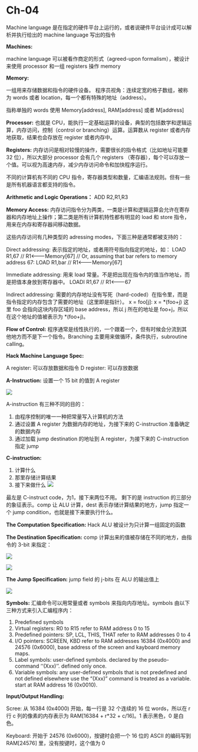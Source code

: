 # Ch-04
Machine language 是在指定的硬件平台上运行的，或者说硬件平台设计成可以解析并执行给出的 machine language 写出的指令

**Machines:**

machine language 可以被看作商定的形式（agreed-upon formalism），被设计来使用 processor 和一组 registers 操作 memory

**Memory:**

一组用来存储数据和指令的硬件设备。
程序员视角：连续定宽的格子数组，被称为 words 或者 location，每一个都有特殊的地址（address）。

指称单独的 words 使用 Memory[address], RAM[address] 或者 M[address]

**Processor:**
也就是 CPU，能执行一定基础运算的设备，典型的包括数学和逻辑运算，内存访问，控制（control or branching）运算。运算数从 register 或者内存地获取，结果也会存放在 register 或者内存中。

**Registers:**
内存访问是相对较慢的操作，需要很长的指令格式（比如地址可能要 32 位），所以大部分 processor 会有几个 registers （寄存器），每个可以存放一个值。可以视为高速内存，减少内存访问命令和加快程序运行。


不同的计算机有不同的 CPU 指令，寄存器类型和数量，汇编语法规则。但有一些是所有机器语言都支持的指令。

**Arithmetic and Logic Operations：**
ADD R2,R1,R3

**Memory Access:**
内存访问指令分为两类，一类是计算和逻辑运算会允许在寄存器和内存地址上操作；第二类是所有计算机特性都有明显的 load 和 store 指令，用来在内存和寄存器间移动数据。

这些内存访问有几种类型的 adressing modes，下面三种是通常都被支持的：

Direct addressing: 表示指定的地址，或者用符号指向指定的地址，如：
LOAD R1,67 // R1<---Memory[67]
// Or, assuming that bar refers to memory address 67:
LOAD R1,bar // R1<---Memory[67]

Immediate addressing: 用来 load 常量。不是把出现在指令内的值当作地址，而是把值本身放到寄存器中。
LOADI R1,67 // R1<---67

Indirect addressing: 需要的内存地址没有写死（hard-coded）在指令里，而是指令指定的内存包含了需要的地址（这里即是指针）。
x = foo[j]: x = *(foo+j)
这里 foo 会指向这块内存区域的 base address，所以 j 所在的地址是 foo+j，所以在这个地址的值被表示为 *(foo+j)。

**Flow of Control:**
程序通常是线性执行的，一个跟着一个，但有时候会分流到其他地方而不是下一个指令。Branching 主要用来做循环，条件执行，subroutine calling。


**Hack Machine Language Spec:**

A register: 可以存放数据和指令
D register: 可以存放数据

**A-Instruction:**
设置一个 15 bit 的值到 A register

![](https://d2mxuefqeaa7sj.cloudfront.net/s_8B5266E8B3147AA5259EE8C61801286D1C8F94C644CD7F409B7D47815645BEA3_1528724422119_Screen+Shot+2018-06-11+at+21.40.09.png)


A-instruction 有三种不同的目的：

1. 由程序控制的唯一一种把常量写入计算机的方法
2. 通过设置 A register 为数据内存的地址，为接下来的 C-instruction 准备确定的数据内存
3. 通过加载 jump destination 的地址到 A register，为接下来的 C-instruction 指定 jump

**C-instruction:**

1. 计算什么
2. 那里存储计算结果
3. 接下来做什么
![](https://d2mxuefqeaa7sj.cloudfront.net/s_8B5266E8B3147AA5259EE8C61801286D1C8F94C644CD7F409B7D47815645BEA3_1528725108940_Screen+Shot+2018-06-11+at+21.51.36.png)


最左是 C-instruct code，为1，接下来两位不用。
剩下的是 instruction 的三部分的象征表示。comp 让 ALU 计算，dest 表示存储计算结果的地方，jump 指定一个 jump condition，也就是接下来要执行什么。

**The Computation Specification:**
Hack ALU 被设计为只计算一组固定的函数

**The Destination Specification:**
comp 计算出来的值被存储在不同的地方，由指令的 3-bit 来指定：

![](https://d2mxuefqeaa7sj.cloudfront.net/s_8B5266E8B3147AA5259EE8C61801286D1C8F94C644CD7F409B7D47815645BEA3_1528725737564_Screen+Shot+2018-06-11+at+22.02.04.png)

![](https://d2mxuefqeaa7sj.cloudfront.net/s_8B5266E8B3147AA5259EE8C61801286D1C8F94C644CD7F409B7D47815645BEA3_1528725933949_Screen+Shot+2018-06-11+at+22.05.21.png)


**The Jump Specification:**
jump field 的 j-bits 在 ALU 的输出值上

![](https://d2mxuefqeaa7sj.cloudfront.net/s_8B5266E8B3147AA5259EE8C61801286D1C8F94C644CD7F409B7D47815645BEA3_1528726155721_Screen+Shot+2018-06-11+at+22.09.06.png)


**Symbols:**
汇编命令可以用常量或者 symbols 来指向内存地址。symbols 由以下三种方式来引入汇编程序内：

1. Predefined symbols
  1. Virtual registers: R0 to R15 refer to RAM address 0 to 15
  2. Predefined pointers: SP, LCL, THIS, THAT refer to RAM addresses 0 to 4
  3. I/O pointers: SCREEN, KBD refer to RAM addresses 16384 (0x4000) and 24576 (0x6000), base address of the screen and kayboard memory maps.
2. Label symbols: user-defined symbols. declared by the pseudo-command ‘‘(Xxx)’’. defined only once.
3. Variable symbols: any user-defined symbols that is not predefined and not defined elsewhere use the “(Xxx)” command is treated as a variable. start at RAM address 16 (0x0010).


**Input/Output Handling:**

Scree: 从 16384 (0x4000) 开始，每一行是 32 个连续的 16 位 words，所以在 r 行 c 列的像素的内存表示为 RAM[16384 + r*32 + c/16]。1 表示黑色，0 是白色。

Keyboard: 开始于 24576 (0x6000)，按键时会把一个 16 位的 ASCII 的编码写到 RAM[24576] 里，没有按键时，这个值为 0  


